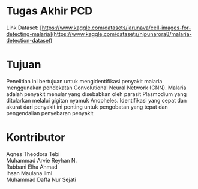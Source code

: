 # Tugas Akhir PCD
 Link Dataset: [https://www.kaggle.com/datasets/iarunava/cell-images-for-detecting-malaria](https://www.kaggle.com/datasets/nipunarora8/malaria-detection-dataset)
</br>
# Tujuan
Penelitian ini bertujuan untuk mengidentifikasi penyakit malaria menggunakan pendekatan Convolutional Neural Network (CNN). Malaria adalah penyakit menular yang disebabkan oleh parasit Plasmodium yang ditularkan melalui gigitan nyamuk Anopheles. Identifikasi yang cepat dan akurat dari penyakit ini penting untuk pengobatan yang tepat dan pengendalian penyebaran penyakit

# Kontributor
Aqnes Theodora Tebi </br>
Muhammad Arvie Reyhan N.</br>
Rabbani Elha Ahmad</br>
Ihsan Maulana Ilmi</br>
Muhammad Daffa Nur Sejati

